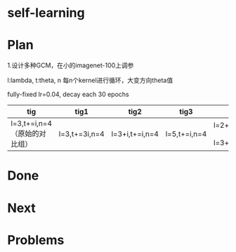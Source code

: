 # self-learning


# Plan
1.设计多种GCM，在小的imagenet-100上调参

l:lambda,  t:theta,   n 每n个kernel进行循环，大变方向theta值

fully-fixed lr=0.04, decay each 30 epochs

| tig|tig1|tig2|tig3|tig4|tig5|
| ------------------- |:-----------------:|:-----------:|:-----------------:|:-----------------:|:-----------------:|
|l=3,t+=i,n=4（原始的对比组）|l=3,t+=3i,n=4|l=3+i,t+=i,n=4|l=5,t+=i,n=4|l=2+i,t+=3i,n=4 && l=3+i,t+=3i,n=4||

# Done



# Next



# Problems
